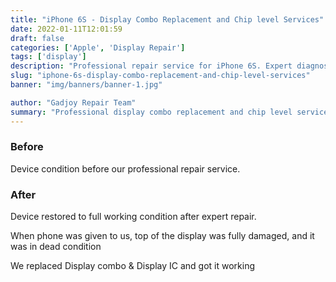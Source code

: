 ```yaml
---
title: "iPhone 6S - Display Combo Replacement and Chip level Services"
date: 2022-01-11T12:01:59
draft: false
categories: ['Apple', 'Display Repair']
tags: ['display']
description: "Professional repair service for iPhone 6S. Expert diagnosis and quality repairs in Bangalore."
slug: "iphone-6s-display-combo-replacement-and-chip-level-services"
banner: "img/banners/banner-1.jpg"

author: "Gadjoy Repair Team"
summary: "Professional display combo replacement and chip level services for iPhone 6S. Expert technicians, quality parts, warranty included."
---
```


### Before

Device condition before our professional repair service.

### After

Device restored to full working condition after expert repair.

When phone was given to us, top of the display was fully damaged, and it was in dead condition

We replaced Display combo & Display IC and got it working